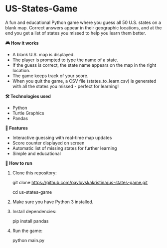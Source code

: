 # US-States-Game
A fun and educational Python game where you guess all 50 U.S. states on a blank map. Correct answers appear in their geographic locations, and at the end you get a list of states you missed to help you learn them better.

**🎮 How it works**

- A blank U.S. map is displayed.
- The player is prompted to type the name of a state.
- If the guess is correct, the state name appears on the map in the right location.
- The game keeps track of your score.
- When you quit the game, a CSV file (states_to_learn.csv) is generated with all the states you missed - perfect for learning!

**🛠️ Technologies used**

- Python
- Turtle Graphics
- Pandas

**📌 Features**

- Interactive guessing with real-time map updates
- Score counter displayed on screen
- Automatic list of missing states for further learning
- Simple and educational

**🚀 How to run**

1. Clone this repository:

      git clone https://github.com/pavlovskakristina/us-states-game.git

      cd us-states-game

2. Make sure you have Python 3 installed.

3. Install dependencies:

      pip install pandas


4. Run the game:

      python main.py
